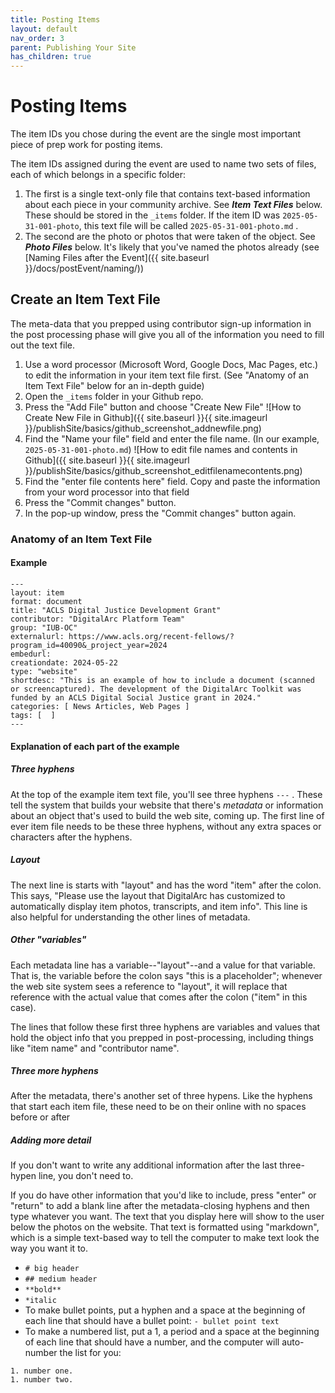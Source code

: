 ```yaml
---
title: Posting Items 
layout: default
nav_order: 3
parent: Publishing Your Site
has_children: true
---
```


# Posting Items

The item IDs you chose during the event are the single most important piece of prep work for posting items.

The item IDs assigned during the event are used to name two sets of files, each of which belongs in a specific folder:
1. The first is a single text-only file that contains text-based information about each piece in your community archive. See ***Item Text Files*** below. These should be stored in the `_items` folder. If the item ID was `2025-05-31-001-photo`, this text file will be called `2025-05-31-001-photo.md` .
1. The second are the photo or photos that were taken of the object. See ***Photo Files*** below. It's likely that you've named the photos already (see [Naming Files after the Event]({{ site.baseurl }}/docs/postEvent/naming/))

## Create an Item Text File

The meta-data that you prepped using contributor sign-up information in the post processing phase will give you all of the information you need to fill out the text file.

1. Use a word processor (Microsoft Word, Google Docs, Mac Pages, etc.) to edit the information in your item text file first. (See "Anatomy of an Item Text File" below for an in-depth guide)
1. Open the `_items` folder in your Github repo.
1. Press the "Add File" button and choose "Create New File"
![How to Create New File in Github]({{ site.baseurl }}{{ site.imageurl }}/publishSite/basics/github_screenshot_addnewfile.png)
1. Find the "Name your file" field and enter the file name. (In our example, `2025-05-31-001-photo.md`)
![How to edit file names and contents in Github]({{ site.baseurl }}{{ site.imageurl }}/publishSite/basics/github_screenshot_editfilenamecontents.png)
1. Find the "enter file contents here" field. Copy and paste the information from your word processor into that field 
1. Press the "Commit changes" button.
1. In the pop-up window, press the "Commit changes" button again.

### Anatomy of an Item Text File

#### Example

```
---
layout: item
format: document
title: "ACLS Digital Justice Development Grant"
contributor: "DigitalArc Platform Team"
group: "IUB-OC"
externalurl: https://www.acls.org/recent-fellows/?program_id=40090&_project_year=2024
embedurl: 
creationdate: 2024-05-22
type: "website"
shortdesc: "This is an example of how to include a document (scanned or screencaptured). The development of the DigitalArc Toolkit was funded by an ACLS Digital Social Justice grant in 2024."
categories: [ News Articles, Web Pages ]
tags: [  ]
---
```

#### Explanation of each part of the example

##### Three hyphens

At the top of the example item text file, you'll see three hyphens `---` .  These tell the system that builds your website that there's *metadata* or information about an object that's used to build the web site, coming up. The first line of ever item file needs to be these three hyphens, without any extra spaces or characters after the hyphens.

##### Layout

The next line is starts with "layout" and has the word "item" after the colon. This says, "Please use the layout that DigitalArc has customized to automatically display item photos, transcripts, and item info". This line is also helpful for understanding the other lines of metadata.

##### Other "variables"

Each metadata line has a variable--"layout"--and a value for that variable. That is, the variable before the colon says "this is a placeholder"; whenever the web site system sees a reference to "layout", it will replace that reference with the actual value that comes after the colon ("item" in this case).

The lines that follow these first three hyphens are variables and values that hold the object info that you prepped in post-processing, including things like "item name" and "contributor name".

##### Three more hyphens

After the metadata, there's another set of three hypens. Like the hyphens that start each item file, these need to be on their online with no spaces before or after

##### Adding more detail

If you don't want to write any additional information after the last three-hypen line, you don't need to.

If you do have other information that you'd like to include, press "enter" or "return" to add a blank line after the metadata-closing hyphens and then type whatever you want. The text that you display here will show to the user below the photos on the website. That text is formatted using "markdown", which is a simple text-based way to tell the computer to make text look the way you want it to.
- `# big header`
- `## medium header`
- `**bold**`
- `*italic`
- To make bullet points, put a hyphen and a space at the beginning of each line that should have a bullet point: `- bullet point text`
- To make a numbered list, put a 1, a period and a space at the beginning of each line that should have a number, and the computer will auto-number the list for you:
```
1. number one.
1. number two.
```

